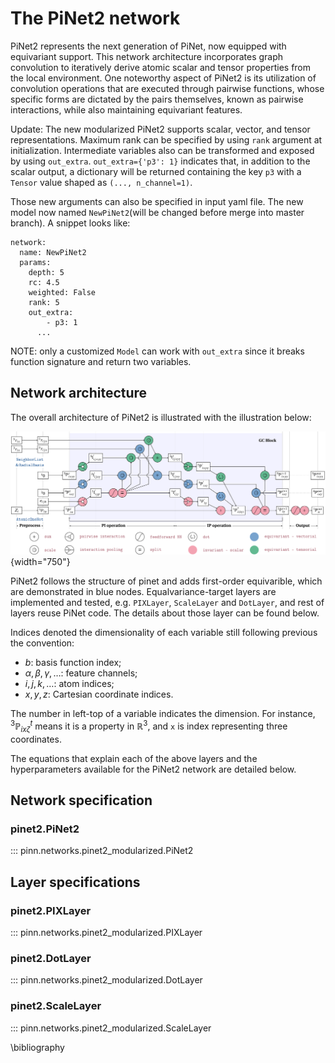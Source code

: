 # The PiNet2 network

PiNet2 represents the next generation of PiNet, now equipped with equivariant support. This network architecture incorporates graph convolution to iteratively derive atomic scalar and tensor properties from the local environment. One noteworthy aspect of PiNet2 is its utilization of convolution operations that are executed through pairwise functions, whose specific forms are dictated by the pairs themselves, known as pairwise interactions, while also maintaining equivariant features.

Update: The new modularized PiNet2 supports scalar, vector, and tensor representations. Maximum rank can be specified by using `rank` argument at initialization. Intermediate variables also can be transformed and exposed by using `out_extra`. `out_extra={'p3': 1}` indicates that, in addition to the scalar output, a dictionary will be returned containing the key `p3` with a `Tensor` value shaped as `(..., n_channel=1)`.

Those new arguments can also be specified in input yaml file. The new model now named `NewPiNet2`(will be changed before merge into master branch). A snippet looks like:
```
network:
  name: NewPiNet2
  params:
    depth: 5
    rc: 4.5
    weighted: False
    rank: 5
    out_extra:
        - p3: 1
      ...
```
NOTE: only a customized `Model` can work with `out_extra` since it breaks function signature and return two variables. 

## Network architecture

The overall architecture of PiNet2 is illustrated with the illustration below:

![PiNet2 architecture](../tikz/pinet2.svg){width="750"}

PiNet2 follows the structure of pinet and adds first-order equivarible, which are demonstrated in blue nodes. Equalvariance-target layers are implemented and tested, e.g. `PIXLayer`, `ScaleLayer` and `DotLayer`, and rest of layers reuse PiNet code. The details about those layer can be found below. 

Indices denoted the dimensionality of each variable still following previous the convention:

- $b$: basis function index;
- $\alpha,\beta,\gamma,\ldots$: feature channels;
- $i,j,k,\ldots$: atom indices;
- $x,y,z$: Cartesian coordinate indices.

The number in left-top of a variable indicates the dimension. For instance, ${}^{3}\mathbb{P}^{t}_{ix\zeta}$ means it is a property in $\mathbb{R}^3$, and `x` is index representing three coordinates. 

The equations that explain each of the above layers and the hyperparameters
available for the PiNet2 network are detailed below.

## Network specification

### pinet2.PiNet2

::: pinn.networks.pinet2_modularized.PiNet2

## Layer specifications

### pinet2.PIXLayer

::: pinn.networks.pinet2_modularized.PIXLayer

### pinet2.DotLayer

::: pinn.networks.pinet2_modularized.DotLayer

### pinet2.ScaleLayer

::: pinn.networks.pinet2_modularized.ScaleLayer

\bibliography
